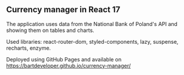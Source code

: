 ## Currency manager in React 17

The application uses data from the National Bank of Poland's API and showing them on tables and charts.

Used libraries: react-router-dom, styled-components, lazy, suspense, recharts, enzyme.

Deployed using GitHub Pages and available on https://bartdeveloper.github.io/currency-manager/
